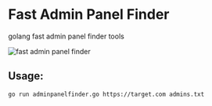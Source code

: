 # Fast Admin Panel Finder
golang fast admin panel finder tools

![fast admin panel finder](https://github.com/dursunkatar/admin-panel-finder/blob/master/screen.jpg)


## Usage:
```
go run adminpanelfinder.go https://target.com admins.txt
```

